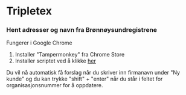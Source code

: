 [URL]:https://github.com/omelhus/TripletexBrreg/raw/master/Bronnoysund.user.js
# Tripletex 
### Hent adresser og navn fra Brønnøysundregistrene

Fungerer i Google Chrome

1. Installer "Tampermonkey" fra Chrome Store
2. Installer scriptet ved å klikke [her][URL]

Du vil nå automatisk få forslag når du skriver inn firmanavn under "Ny kunde" og du kan trykke "shift" + "enter" 
når du står i feltet for organisasjonsnummer for å oppdatere.
